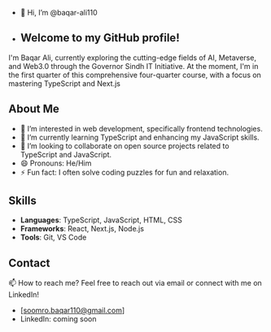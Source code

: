 - 👋 Hi, I’m @baqar-ali110
- ## Welcome to my GitHub profile!
I'm Baqar Ali, currently exploring the cutting-edge fields of AI, Metaverse, and Web3.0 through the Governor Sindh IT Initiative. At the moment, I'm in the first quarter of this comprehensive four-quarter course,
with a focus on mastering TypeScript and Next.js

## About Me
- 👀 I’m interested in web development, specifically frontend technologies.
- 🌱 I’m currently learning TypeScript and enhancing my JavaScript skills.
- 💞️ I’m looking to collaborate on open source projects related to TypeScript and JavaScript.
- 😄 Pronouns: He/Him
- ⚡ Fun fact: I often solve coding puzzles for fun and relaxation.

## Skills
- **Languages**: TypeScript, JavaScript, HTML, CSS
- **Frameworks**: React, Next.js, Node.js
- **Tools**: Git, VS Code

## Contact
📫 How to reach me?
Feel free to reach out via email or connect with me on LinkedIn!
- [soomro.baqar110@gmail.com]
- LinkedIn: coming soon
<!---
baqar-ali110/baqar-ali110 is a ✨ special ✨ repository because its `README.md` (this file) appears on your GitHub profile.
You can click the Preview link to take a look at your changes.
--->
